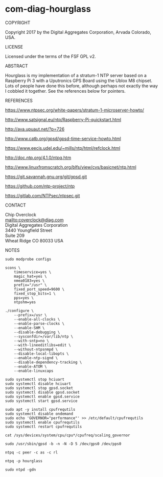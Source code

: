 # com-diag-hourglass

COPYRIGHT

Copyright 2017 by the Digital Aggregates Corporation, Arvada Colorado, USA.

LICENSE

Licensed under the terms of the FSF GPL v2.

ABSTRACT

Hourglass is my implementation of a stratum-1 NTP server based on a Raspberry
Pi 3 with a Uputronics GPS Board using the Ublox M8 chipset. Lots of people
have done this before, although perhaps not exactly the way I cobbled it
together. See the references below for pointers.

REFERENCES

<https://www.ntpsec.org/white-papers/stratum-1-microserver-howto/>

<http://www.satsignal.eu/ntp/Raspberry-Pi-quickstart.html>

<http://ava.upuaut.net/?p=726>

<http://www.catb.org/gpsd/gpsd-time-service-howto.html>

<https://www.eecis.udel.edu/~mills/ntp/html/refclock.html>

<http://doc.ntp.org/4.1.0/ntpq.htm>

<http://www.linuxfromscratch.org/blfs/view/cvs/basicnet/ntp.html>

<https://git.savannah.gnu.org/git/gpsd.git>

<https://github.com/ntp-project/ntp>

<https://gitlab.com/NTPsec/ntpsec.git>

CONTACT

Chip Overclock  
<mailto:coverclock@diag.com>  
Digital Aggregates Corporation  
3440 Youngfield Street  
Suite 209  
Wheat Ridge CO 80033 USA  

NOTES

    sudo modprobe configs

    scons \
    	timeservice=yes \
        magic_hat=yes \
    	nmea0183=yes \
    	prefix="/usr" \
    	fixed_port_speed=9600 \
    	fixed_stop_bits=1 \
    	pps=yes \
    	ntpshm=yes

    ./configure \
        --prefix=/usr \
        --enable-all-clocks \
        --enable-parse-clocks \
        --enable-SHM \
        --disable-debugging \
        --sysconfdir=/var/lib/ntp \
        --with-sntp=no \
        --with-lineeditlibs=edit \
        --without-ntpsnmpd \
        --disable-local-libopts \
        --enable-ntp-signd \
        --disable-dependency-tracking \
        --enable-ATOM \
        --enable-linuxcaps

    sudo systemctl stop hciuart
    sudo systemctl disable hciuart
    sudo systemctl stop gpsd.socket
    sudo systemctl disable gpsd.socket
    sudo systemctl enable gpsd.service
    sudo systemctl start gpsd.service

    sudo apt -y install cpufrequtils
    sudo systemctl disable ondemand
    sudo echo 'GOVERNOR="performance"' >> /etc/default/cpufrequtils
    sudo systemctl enable cpufrequtils
    sudo systemctl restart cpufrequtils

    cat /sys/devices/system/cpu/cpu*/cpufreq/scaling_governor

    sudo /usr/sbin/gpsd -b -n -N -D 5 /dev/gps0 /dev/pps0

    ntpq -c peer -c as -c rl

    ntpq -p hourglass

    sudo ntpd -gdn
